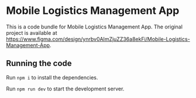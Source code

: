 
  # Mobile Logistics Management App

  This is a code bundle for Mobile Logistics Management App. The original project is available at https://www.figma.com/design/ynrbv0AImZjuZZ36a8ekFi/Mobile-Logistics-Management-App.

  ## Running the code

  Run `npm i` to install the dependencies.

  Run `npm run dev` to start the development server.
  